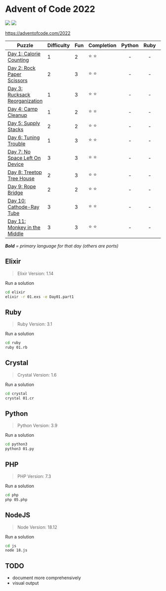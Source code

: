 # Advent of Code 2022

![](https://img.shields.io/badge/days%20completed-11-red) ![](https://img.shields.io/badge/stars%20⭐-22-yellow)

https://adventofcode.com/2022

| Puzzle | Difficulty | Fun | Completion | Python | Ruby | Elixir | PHP | JS | other |
|--------|------------|-----|------------|:------:|:----:|:------:|:---:|:--:|:-----:|
| [Day 1: Calorie Counting](https://adventofcode.com/2022/day/1) | 1 | 2 | :star: :star: | - | - | :heart_decoration: **[01.exs](elixir/01.exs)** | - | - | :gem: [01.cr](crystal/01.cr) |
| [Day 2: Rock Paper Scissors](https://adventofcode.com/2022/day/2) | 2 | 3 | :star: :star: | - | - | :heart_decoration: **[02.exs](elixir/02.exs)** | - | - | - |
| [Day 3: Rucksack Reorganization](https://adventofcode.com/2022/day/3) | 1 | 3 | :star: :star: | - | - | :heart_decoration: **[03.exs](elixir/03.exs)** | - | - | :gem: [03.cr](crystal/03.cr) |
| [Day 4: Camp Cleanup](https://adventofcode.com/2022/day/4) | 1 | 2 | :star: :star: | - | - | :heart_decoration: **[04.exs](elixir/04.exs)** | :elephant: [04.php](php/04.php) | - | :gem: [04.cr](crystal/04.cr) |
| [Day 5: Supply Stacks](https://adventofcode.com/2022/day/5) | 2 | 2 | :star: :star: | - | - | :heart_decoration: **[05.exs](elixir/05.exs)** | - | - | - |
| [Day 6: Tuning Trouble](https://adventofcode.com/2022/day/6) | 1 | 3 | :star: :star: | - | - | :heart_decoration: **[06.exs](elixir/06.exs)** | :elephant: [06.php](php/06.php) | - | :gem: [06.cr](crystal/06.cr) |
| [Day 7: No Space Left On Device](https://adventofcode.com/2022/day/7) | 3 | 3 | :star: :star: | - | - | - | - | :jack_o_lantern: **[07.js](js/07.js)** | :gem: [07.cr](crystal/07.cr) |
| [Day 8: Treetop Tree House](https://adventofcode.com/2022/day/8) | 2 | 3 | :star: :star: | - | - | - | - | - | :gem: **[08.cr](crystal/08.cr)** |
| [Day 9: Rope Bridge](https://adventofcode.com/2022/day/9) | 2 | 2 | :star: :star: | - | - | - | - | - | :gem: **[09.cr](crystal/09.cr)** |
| [Day 10: Cathode-Ray Tube](https://adventofcode.com/2022/day/10) | 3 | 3 | :star: :star: | - | - | :heart_decoration: **[10.exs](elixir/10.exs)** | - | - | - |
| [Day 11: Monkey in the Middle](https://adventofcode.com/2022/day/10) | 3 | 3 | :star: :star: | - | - | - | - | :jack_o_lantern: **[11.js](js/11.js)** | - |

_**Bold** = primary language for that day (others are ports)_

## Elixir

> Elixir Version: 1.14

Run a solution

```sh
cd elixir
elixir -r 01.exs -e Day01.part1
```

## Ruby

> Ruby Version: 3.1

Run a solution

```sh
cd ruby
ruby 01.rb
```

## Crystal

> Crystal Version: 1.6

Run a solution

```sh
cd crystal
crystal 01.cr
```

## Python

> Python Version: 3.9

Run a solution

```sh
cd python3
python3 01.py
```

## PHP

> PHP Version: 7.3

Run a solution

```sh
cd php
php 05.php
```

## NodeJS

> Node Version: 18.12

Run a solution

```sh
cd js
node 18.js
```

## TODO

- document more comprehensively
- visual output
